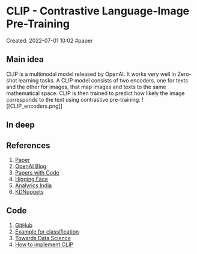 # CLIP - Contrastive Language-Image Pre-Training
Created: 2022-07-01 10:02
#paper
## Main idea
CLIP is a multimodal model released by OpenAI. It works very well in Zero-shot learning tasks.
A CLIP model consists of two encoders, one for texts and the other for images, that map images and texts to the same mathematical space. CLIP is then trained to predict how likely the image corresponds to the text using contrastive pre-training.
![[CLIP_encoders.png]]
## In deep

## References
1. [Paper](https://arxiv.org/pdf/2103.00020.pdf)
2. [OpenAI Blog](https://openai.com/blog/clip/)
3. [Papers with Code](https://paperswithcode.com/method/clip)
4. [Higging Face](https://huggingface.co/docs/transformers/model_doc/clip)
5. [Analyrics India](https://analyticsindiamag.com/how-clip-is-changing-computer-vision-as-we-know-it/)
6. [KDNuggets](https://www.kdnuggets.com/2021/03/beginners-guide-clip-model.html)

## Code
1. [GitHub](https://github.com/openai/CLIP)
2. [Example for classification](https://colab.research.google.com/drive/1LXla2q9MCRRI_kTjpvag2Vz-7EGLnki5#scrollTo=lOF3Feb7jrnu)
3. [Towards Data Science](https://towardsdatascience.com/linking-images-and-text-with-openai-clip-abb4bdf5dbd2)
4. [How to implement CLIP](https://towardsdatascience.com/simple-implementation-of-openai-clip-model-a-tutorial-ace6ff01d9f2)
